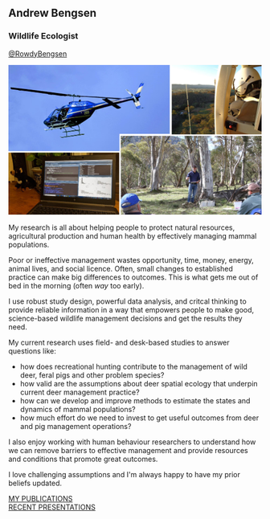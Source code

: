 ## Andrew Bengsen  
### Wildlife Ecologist

[@RowdyBengsen](https://twitter.com/rowdybengsen)  

![](Media/Collage1.png)

My research is all about helping people to protect natural resources, agricultural production and human health by effectively managing mammal populations.  

Poor or ineffective management wastes opportunity, time, money, energy, animal lives, and social licence. Often, small changes to established practice can make big differences to outcomes. This is what gets me out of bed in the morning (often *way* too early).   

I use robust study design, powerful data analysis, and critcal thinking to provide reliable information in a way that empowers people to make good, science-based wildlife management decisions and get the results they need.  

My current research uses field- and desk-based studies to answer questions like:  

  - how does recreational hunting contribute to the management of wild deer, feral pigs and other problem species?
  - how valid are the assumptions about deer spatial ecology that underpin current deer management practice?
  - how can we develop and improve methods to estimate the states and dynamics of mammal populations?
  - how much effort do we need to invest to get useful outcomes from deer and pig management operations?

I also enjoy working with human behaviour researchers to understand how we can remove barriers to effective management and provide resources and conditions that promote great outcomes.  

I love challenging assumptions and I'm always happy to have my prior beliefs updated.  


[MY PUBLICATIONS](Publications.md)  
[RECENT PRESENTATIONS](Presentations.md)


